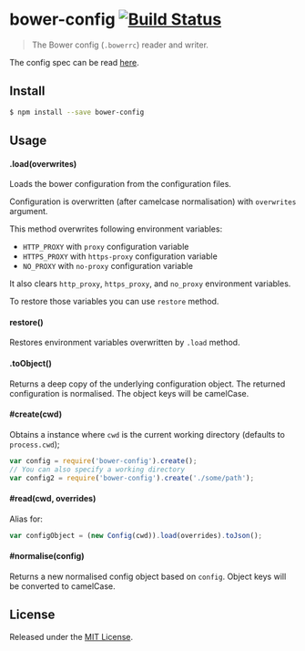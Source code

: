# bower-config [![Build Status](https://secure.travis-ci.org/bower/config.png?branch=master)](http://travis-ci.org/bower/config)

> The Bower config (`.bowerrc`) reader and writer.

The config spec can be read [here](https://docs.google.com/document/d/1APq7oA9tNao1UYWyOm8dKqlRP2blVkROYLZ2fLIjtWc/).


## Install

```sh
$ npm install --save bower-config
```


## Usage

#### .load(overwrites)

Loads the bower configuration from the configuration files.

Configuration is overwritten (after camelcase normalisation) with `overwrites` argument.

This method overwrites following environment variables:

- `HTTP_PROXY` with `proxy` configuration variable
- `HTTPS_PROXY` with `https-proxy` configuration variable
- `NO_PROXY` with `no-proxy` configuration variable

It also clears `http_proxy`, `https_proxy`, and `no_proxy` environment variables.

To restore those variables you can use `restore` method.

#### restore()

Restores environment variables overwritten by `.load` method.

#### .toObject()

Returns a deep copy of the underlying configuration object.
The returned configuration is normalised.
The object keys will be camelCase.


#### #create(cwd)

Obtains a instance where `cwd` is the current working directory (defaults to `process.cwd`);

```js
var config = require('bower-config').create();
// You can also specify a working directory
var config2 = require('bower-config').create('./some/path');
```

#### #read(cwd, overrides)

Alias for:

```js
var configObject = (new Config(cwd)).load(overrides).toJson();
```


#### #normalise(config)

Returns a new normalised config object based on `config`. Object keys will be converted to camelCase.


## License

Released under the [MIT License](http://www.opensource.org/licenses/mit-license.php).
